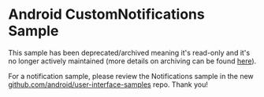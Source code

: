 
Android CustomNotifications Sample
==================================

This sample has been deprecated/archived meaning it's read-only and it's no longer actively maintained (more details on archiving can be found [here][1]).

For a notification sample, please review the Notifications sample in the new [github.com/android/user-interface-samples][2] repo. Thank you!

[1]: https://help.github.com/en/articles/about-archiving-repositories
[2]: https://github.com/android/user-interface-samples
